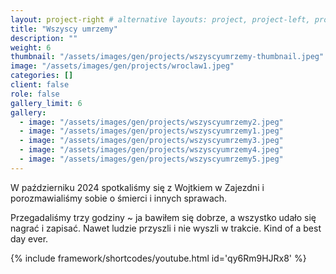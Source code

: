 ```yaml
---
layout: project-right # alternative layouts: project, project-left, project-right, project-top
title: "Wszyscy umrzemy"
description: ""
weight: 6
thumbnail: "/assets/images/gen/projects/wszyscyumrzemy-thumbnail.jpeg"
image: "/assets/images/gen/projects/wroclaw1.jpeg"
categories: []
client: false
role: false
gallery_limit: 6
gallery:
  - image: "/assets/images/gen/projects/wszyscyumrzemy2.jpeg"
  - image: "/assets/images/gen/projects/wszyscyumrzemy1.jpeg"
  - image: "/assets/images/gen/projects/wszyscyumrzemy3.jpeg"
  - image: "/assets/images/gen/projects/wszyscyumrzemy4.jpeg"
  - image: "/assets/images/gen/projects/wszyscyumrzemy5.jpeg"
---
```


W październiku 2024 spotkaliśmy się z Wojtkiem w Zajezdni i porozmawialiśmy sobie o śmierci i innych sprawach.

Przegadaliśmy trzy godziny ~ ja bawiłem się dobrze, a wszystko udało się nagrać i zapisać. Nawet ludzie przyszli i nie wyszli w trakcie. Kind of a best day ever.

{% include framework/shortcodes/youtube.html id='qy6Rm9HJRx8' %}